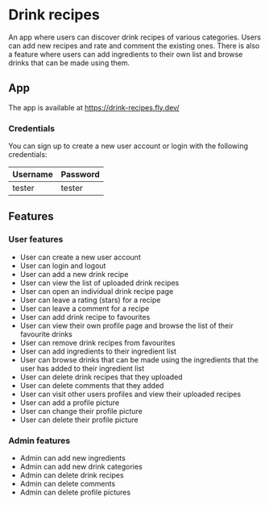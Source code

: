 # Drink recipes

An app where users can discover drink recipes of various categories. Users can add new recipes and rate and comment the existing ones. There is also a feature where users can add ingredients to their own list and browse drinks that can be made using them.

## App
The app is available at https://drink-recipes.fly.dev/

### Credentials
You can sign up to create a new user account or login with the following credentials:

| Username|Password  |
|---------|----------|
|  tester |  tester  |


## Features
### User features
- User can create a new user account
- User can login and logout 
- User can add a new drink recipe 
- User can view the list of uploaded drink recipes
- User can open an individual drink recipe page 
- User can leave a rating (stars) for a recipe 
- User can leave a comment for a recipe 
- User can add drink recipe to favourites 
- User can view their own profile page and browse the list of their favourite drinks 
- User can remove drink recipes from favourites 
- User can add ingredients to their ingredient list 
- User can browse drinks that can be made using the ingredients that the user has added to their ingredient list 
- User can delete drink recipes that they uploaded 
- User can delete comments that they added 
- User can visit other users profiles and view their uploaded recipes
- User can add a profile picture 
- User can change their profile picture 
- User can delete their profile picture


### Admin features

- Admin can add new ingredients
- Admin can add new drink categories
- Admin can delete drink recipes 
- Admin can delete comments 
- Admin can delete profile pictures 

